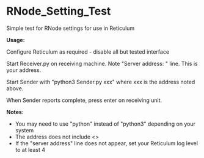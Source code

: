 # RNode_Setting_Test
Simple test for RNode settings for use in Reticulum

**Usage:**

  Configure Reticulum as required - disable all but tested interface

  Start Receiver.py on receiving machine. Note "Server address: <xxx>" line. This is your address.
  
  Start Sender with "python3 Sender.py xxx" where xxx is the address noted above.
  
  When Sender reports complete, press enter on receiving unit.
  
  
**Notes:**
  * You may need to use "python" instead of "python3" depending on your system
  * The address does not include <>
  * If the "server address" line does not appear, set your Reticulum log level to at least 4
  
